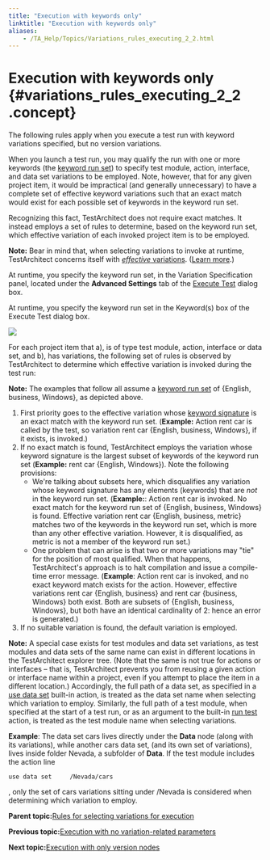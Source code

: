 ```yaml
--- 
title: "Execution with keywords only"
linktitle: "Execution with keywords only"
aliases: 
    - /TA_Help/Topics/Variations_rules_executing_2_2.html
---
```

# Execution with keywords only {#variations_rules_executing_2_2 .concept}

The following rules apply when you execute a test run with keyword variations specified, but no version variations.

When you launch a test run, you may qualify the run with one or more keywords \(the [keyword run set](../../TA_Glossary/Topics/glossaryKeywordRunSet.html)\) to specify test module, action, interface, and data set variations to be employed. Note, however, that for any given project item, it would be impractical \(and generally unnecessary\) to have a complete set of effective keyword variations such that an exact match would exist for each possible set of keywords in the keyword run set.

Recognizing this fact, TestArchitect does not require exact matches. It instead employs a set of rules to determine, based on the keyword run set, which effective variation of each invoked project item is to be employed.

**Note:** Bear in mind that, when selecting variations to invoke at runtime, TestArchitect concerns itself with [*effective* variations](../../TA_Glossary/Topics/glossaryEffectiveVariation.html). \([Learn more](Variations_rules_3.md#title.key_sig_complex_keyterms).\)

At runtime, you specify the keyword run set, in the Variation Specification panel, located under the **Advanced Settings** tab of the [Execute Test](../../reuse/../TA_Help/Topics/Test_exec_test_execution.html) dialog box.

At runtime, you specify the keyword run set in the Keyword\(s\) box of the Execute Test dialog box.

![](../../reuse/../TA_Help/Images/ug_systemtree29.png)

For each project item that a\), is of type test module, action, interface or data set, and b\), has variations, the following set of rules is observed by TestArchitect to determine which effective variation is invoked during the test run:

**Note:** The examples that follow all assume a [keyword run set](../../reuse/../TA_Glossary/Topics/glossaryKeywordRunSet.html) of \{English, business, Windows\}, as depicted above.

1.  First priority goes to the effective variation whose [keyword signature](../../reuse/../TA_Glossary/Topics/glossaryKeywordSignature.html) is an exact match with the keyword run set. \(**Example:** Action rent car is called by the test, so variation rent car \{English, business, Windows\}, if it exists, is invoked.\)
2.  If no exact match is found, TestArchitect employs the variation whose keyword signature is the largest subset of keywords of the keyword run set \(**Example:** rent car \{English, Windows\}\). Note the following provisions:
    -   We're talking about subsets here, which disqualifies any variation whose keyword signature has any elements \(keywords\) that are *not* in the keyword run set. \(**Example:**: Action rent car is invoked. No exact match for the keyword run set of \{English, business, Windows\} is found. Effective variation rent car \{English, business, metric\} matches two of the keywords in the keyword run set, which is more than any other effective variation. However, it is disqualified, as metric is not a member of the keyword run set.\)
    -   One problem that can arise is that two or more variations may "tie" for the position of most qualified. When that happens, TestArchitect's approach is to halt compilation and issue a compile-time error message. \(**Example**: Action rent car is invoked, and no exact keyword match exists for the action. However, effective variations rent car \{English, business\} and rent car \{business, Windows\} both exist. Both are subsets of \{English, business, Windows\}, but both have an identical cardinality of 2: hence an error is generated.\)
3.  If no suitable variation is found, the default variation is employed.

**Note:** A special case exists for test modules and data set variations, as test modules and data sets of the same name can exist in different locations in the TestArchitect explorer tree. \(Note that the same is not true for actions or interfaces – that is, TestArchitect prevents you from reusing a given action or interface name within a project, even if you attempt to place the item in a different location.\) Accordingly, the full path of a data set, as specified in a [use data set](../../reuse/../TA_Automation/Topics/bia_use_data_set.html) built-in action, is treated as the data set name when selecting which variation to employ. Similarly, the full path of a test module, when specified at the start of a test run, or as an argument to the built-in [run test](../../reuse/../TA_Automation/Topics/bia_run_test.html) action, is treated as the test module name when selecting variations.

**Example**: The data set cars lives directly under the **Data** node \(along with its variations\), while another cars data set, \(and its own set of variations\), lives inside folder Nevada, a subfolder of **Data**. If the test module includes the action line

```
use data set     /Nevada/cars
```

, only the set of cars variations sitting under /Nevada is considered when determining which variation to employ.

**Parent topic:**[Rules for selecting variations for execution](../../TA_Help/Topics/Variations_rules_executing_2.html)

**Previous topic:**[Execution with no variation-related parameters](../../TA_Help/Topics/Variations_rules_executing_2_1.html)

**Next topic:**[Execution with only version nodes](../../TA_Help/Topics/Variations_rules_executing_2_3.html)

